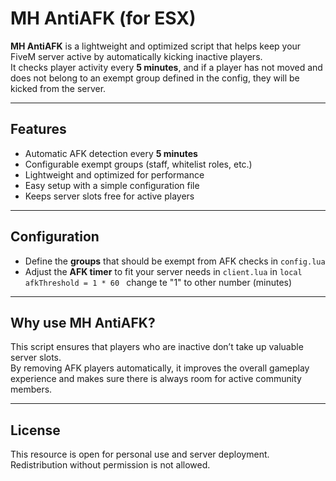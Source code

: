 # MH AntiAFK (for ESX)

**MH AntiAFK** is a lightweight and optimized script that helps keep your FiveM server active by automatically kicking inactive players.  
It checks player activity every **5 minutes**, and if a player has not moved and does not belong to an exempt group defined in the config, they will be kicked from the server.  

---

##  Features
-  Automatic AFK detection every **5 minutes**  
-  Configurable exempt groups (staff, whitelist roles, etc.)  
-  Lightweight and optimized for performance  
-  Easy setup with a simple configuration file  
-  Keeps server slots free for active players  

---

##  Configuration
- Define the **groups** that should be exempt from AFK checks in `config.lua`  
- Adjust the **AFK timer** to fit your server needs  in `client.lua` in `local afkThreshold = 1 * 60 ` change te "1" to other number (minutes)

---

##  Why use MH AntiAFK?
This script ensures that players who are inactive don’t take up valuable server slots.  
By removing AFK players automatically, it improves the overall gameplay experience and makes sure there is always room for active community members.  

---

##  License
This resource is open for personal use and server deployment. Redistribution without permission is not allowed.  
